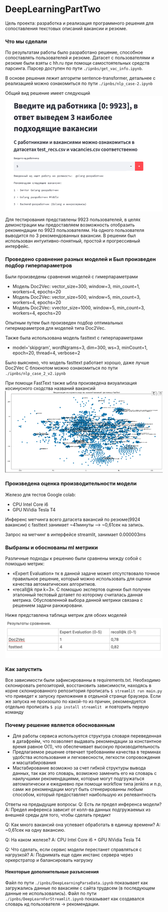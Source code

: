 # DeepLearningPartTwo
Цель проекта: разработка и реализация программного решения для сопоставления текстовых описаний вакансии и резюме.

### Что мы сделали 
По результатам работы было разработано решение, способное сопоставлять пользователей и резюме.
Датасет с пользователями и резюме были взяты с hh.ru при помощи самоcтоятельных средств парсинга. Парсер доступен по пути 
`
./ipnbs/get_vac_info.ipynb
`.

В основе решения лежит алгоритм sentence-transformer, детальнее с реализацией можно ознакомиться по пути 
`
./ipnbs/nlp_case-2.ipynb
`

Общий вид решение имеет следующий
![общий_вид](./srcs/page.png)

Для тестирования представлены 9923 пользователей, в целях демонстрации мы предоставляем возможность отобразить рекомендации по 9923 пользователям. На одного пользователя выводится по 3 рекомендованных вакансии. В решении был использован интуитивно-понятный, простой и прогрессивный интерфейс.

### Проведено сравнение разных моделей и Был произведен подбор гиперпараметров

Были произведены сравнения моделей с гимерпараметрами
 - Модель Doc2Vec: vector_size=300, window=3, min_count=1, workers=4, epochs=20
 - Модель Doc2Vec: vector_size=500, window=5, min_count=3, workers=4, epochs=20
 - Модель Doc2Vec: vvector_size=1000, window=5, min_count=3, workers=4, epochs=20

Опытным путем был произведен подбор оптимальных гипермараметров для моделей типа Doc2Vec.

Также была использована модель fasttext с гиперпараметрами 
 - model='skipgram', wordNgrams=3, dim=300, ws=3, minCount=1, epoch=20, thread=4, verbose=2

Было выяснено, что модель fasttext работает хорошо, даже лучше Doc2Vec
С блокнотом можно ознакомиться по пути `./ipnbs/nlp_case_2_v2.ipynb`

При помощи FastText также ыбла произведена визуализация косинусного сходства названий вакансий
![визуализация](./srcs/graph.png)

### Произведена оценка производительности модели

Железо для тестов Google colab:
 - CPU Intel Core i6
 - GPU NVidia Tesla T4

Инференс метчинга всего датасета вакансий по резюме(9924 вакансии) с fasttext занимает ~41минуты --> ~0,61сек на запись. 

Запрос на метчинг в интерфейсе streamlit, занимает 0.000003ms

### Выбраны и обоснованы ml метрики 

Различные подходы к решению были сравнены между собой с помощью метрик:
- «Expert Evaluation» тк в данной задаче может отсутствовало точное правильное решение, который можно использовать для оценки качества автоматических алгоритмов. 
- «recall@k при k=3». С помощью экспертов оценки был получен эталонный тестовый дотаяет по которому считалась данная метрика. Обусловленной выбора данной метрики связана с решением задачи ранжировани. 

Ниже представлена таблица метрик для обоих моделей
![метрики](./srcs/metrics.jpg)

### Как запустить
Все зависимости были зафиксированны в requirements.txt. Необходимо склонировать репозиторий, восстановить зависимости, находясь в корне склонированного репозитория прописать 
`
$ streamlit run main.py
`
что приведет к запуску приложения в отдеьной странце браузера.
Если же запуска не произошло по какой-то из причин, рекомендуется отдельно прописать 
`
$ pip install streamlit 
`
и повторить первую команду

### Почему решение является обоснованным
 - Для работы сервиса используется структура словаря переведенная в датафрейм, что позволяет выдавать рекомендации за константное время равное О(1), что обеспечивает высокую производительность
 - Предлагаемое решение отвечает требованиям качества в терминах удобства использования и легковесности, легкости сопровождения и масштабирования
 - Мастабирование возможно за счет гибкой структуры вывода данных, так как это словарь, возможно заменить его на словарь с наилучшими рекомендациями, которые могут подгружаться автоматически и ежедневно при помощи workflow типа jenkins и п.р, сами же рекомендации могут быть сгенерированны любым способом, который предоставляет наибольшую их релевантность

 Ответы на предыдущие вопросы:
Q: Есть ли предел инференса модели?
A: Предел инференса зависит от колл-ва данных подгружаемых из внешней среды для того, чтобы сделать предикт

Q: Как много вакансий она успевает обработать в единицу времени?
A:  ~0,61сек на одну вакансию.

Q: На каком железе? 
A: CPU Intel Core i6 + GPU NVidia Tesla T4

Q: Что сделать, если сервис модели перестанет справляться с нагрузкой?
A: Поднимать еще один инстанс сервера через оркерстратор и балансировать нагрузку

 #### Некоторые дополнительные разъяснения
Файл по пути `./ipnbs/DeepLearningParseData.ipynb` показывает как загружались данные по вакасиям с сайта трудвсем (в последующем данные не использовались).
Файл по пути `./ipnbs/DeepLearnForStreamlit.ipynb` показывает как создавался словарь ид пользователя -> рекомендации.